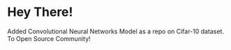 # Hey There!

Added Convolutional Neural Networks Model as a repo on Cifar-10 dataset. To Open Source Community! 
